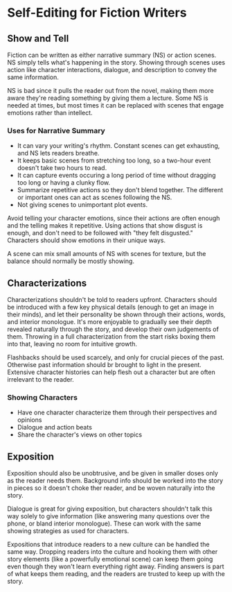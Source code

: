 # Self-Editing for Fiction Writers

## Show and Tell

Fiction can be written as either narrative summary (NS) or action scenes. NS simply tells what's happening in the story. Showing through scenes uses action like character interactions, dialogue, and description to convey the same information.

NS is bad since it pulls the reader out from the novel, making them more aware they're reading something by giving them a lecture. Some NS is needed at times, but most times it can be replaced with scenes that engage emotions rather than intellect.

### Uses for Narrative Summary

* It can vary your writing's rhythm. Constant scenes can get exhausting, and NS lets readers breathe.
* It keeps basic scenes from stretching too long, so a two-hour event doesn't take two hours to read.
* It can capture events occuring a long period of time without dragging too long or having a clunky flow.
* Summarize repetitive actions so they don't blend together. The different or important ones can act as scenes following the NS.
* Not giving scenes to unimportant plot events.

Avoid telling your character emotions, since their actions are often enough and the telling makes it repetitive. Using actions that show disgust is enough, and don't need to be followed with "they felt disgusted." Characters should show emotions in their unique ways.

A scene can mix small amounts of NS with scenes for texture, but the balance should normally be mostly showing.

## Characterizations

Characterizations shouldn't be told to readers upfront. Characters should be introduced with a few key physical details (enough to get an image in their minds), and let their personality be shown through their actions, words, and interior monologue. It's more enjoyable to gradually see their depth revealed naturally through the story, and develop their own judgements of them. Throwing in a full characterization from the start risks boxing them into that, leaving no room for intuitive growth.

Flashbacks should be used scarcely, and only for crucial pieces of the past. Otherwise past information should br brought to light in the present. Extensive character histories can help flesh out a character but are often irrelevant to the reader.

### Showing Characters

* Have one character characterize them through their perspectives and opinions
* Dialogue and action beats
* Share the character's views on other topics

## Exposition

Exposition should also be unobtrusive, and be given in smaller doses only as the reader needs them. Background info should be worked into the story in pieces so it doesn't choke ther reader, and be woven naturally into the story.

Dialogue is great for giving exposition, but characters shouldn't talk this way solely to give information (like answering many questions over the phone, or bland interior monologue). These can work with the same showing strategies as used for characters.

Expositions that introduce readers to a new culture can be handled the same way. Dropping readers into the culture and hooking them with other story elements (like a powerfully emotional scene) can keep them going even though they won't learn everything right away. Finding answers is part of what keeps them reading, and the readers are trusted to keep up with the story.
